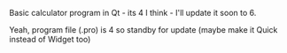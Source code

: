 Basic calculator program in Qt - its 4 I think - I'll update it soon to 6.

Yeah, program file (.pro) is 4 so standby for update (maybe make it Quick instead of Widget too)
